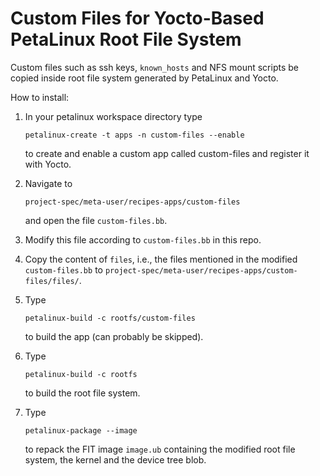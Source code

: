 # Custom Files for Yocto-Based PetaLinux Root File System

Custom files such as ssh keys, `known_hosts` and NFS mount scripts be copied inside root file system generated by PetaLinux and Yocto.

How to install:

1. In your petalinux workspace directory type

   ```petalinux-create -t apps -n custom-files --enable```

   to create and enable a custom app called custom-files and register it with Yocto.

2. Navigate to

   ```project-spec/meta-user/recipes-apps/custom-files```

   and open the file `custom-files.bb`.

3. Modify this file according to `custom-files.bb` in this repo.

4. Copy the content of `files`, i.e., the files mentioned in the modified `custom-files.bb` to `project-spec/meta-user/recipes-apps/custom-files/files/`.

5. Type

   ```petalinux-build -c rootfs/custom-files```

   to build the app (can probably be skipped).

6. Type

   ```petalinux-build -c rootfs```

   to build the root file system.

7. Type

   ```petalinux-package --image```

   to repack the FIT image `image.ub` containing the modified root file system, the kernel and the device tree blob.
